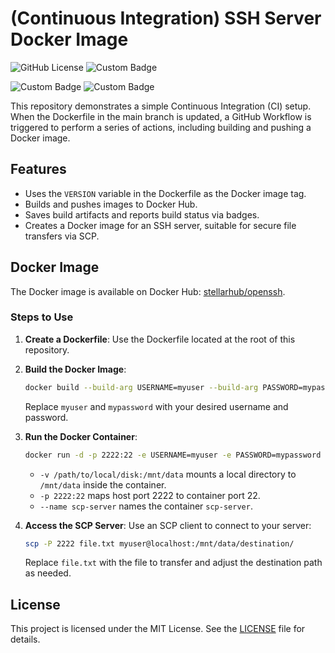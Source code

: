 # (Continuous Integration) SSH Server Docker Image
![GitHub License](https://img.shields.io/github/license/barrychum/docker-openssh) ![Custom Badge](https://img.shields.io/endpoint?url=https://gist.githubusercontent.com/barrychum/6210ce668e923bd7b478ff9f965debee/raw/docker-openssh-build-date-badge.json) 

![Custom Badge](https://ghcr-badge.egpl.dev/barrychum/ci-openssh/tags?color=%2344cc11&ignore=&n=1&label=ghcr+tag&trim=) ![Custom Badge](https://ghcr-badge.egpl.dev/barrychum/ci-openssh/size?color=%2344cc11&tag=latest&label=image+size&trim=)

This repository demonstrates a simple Continuous Integration (CI) setup. When the Dockerfile in the main branch is updated, a GitHub Workflow is triggered to perform a series of actions, including building and pushing a Docker image.

## Features
- Uses the `VERSION` variable in the Dockerfile as the Docker image tag.
- Builds and pushes images to Docker Hub.
- Saves build artifacts and reports build status via badges.
- Creates a Docker image for an SSH server, suitable for secure file transfers via SCP.

## Docker Image
The Docker image is available on Docker Hub: [stellarhub/openssh](https://hub.docker.com/r/stellarhub/openssh).

### Steps to Use
1. **Create a Dockerfile**:
   Use the Dockerfile located at the root of this repository.

2. **Build the Docker Image**:
   ```bash
   docker build --build-arg USERNAME=myuser --build-arg PASSWORD=mypassword -t my-scp-server .
   ```
   Replace `myuser` and `mypassword` with your desired username and password.

3. **Run the Docker Container**:
   ```bash
   docker run -d -p 2222:22 -e USERNAME=myuser -e PASSWORD=mypassword -v /$HOME/mnt:/mnt/data --name scp-server my-scp-server
   ```
   - `-v /path/to/local/disk:/mnt/data` mounts a local directory to `/mnt/data` inside the container.
   - `-p 2222:22` maps host port 2222 to container port 22.
   - `--name scp-server` names the container `scp-server`.

4. **Access the SCP Server**:
   Use an SCP client to connect to your server:
   ```bash
   scp -P 2222 file.txt myuser@localhost:/mnt/data/destination/
   ```
   Replace `file.txt` with the file to transfer and adjust the destination path as needed.

## License
This project is licensed under the MIT License. See the [LICENSE](LICENSE) file for details.

